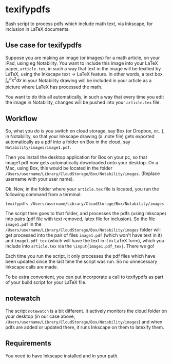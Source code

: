 # texifypdfs
Bash script to process pdfs which include math text, via Inkscape, for inclusion in LaTeX documents.

## Use case for texifypdfs
Suppose you are making an image (or images) for a math article, on your iPad, using eg Notability. You want to include this image
into your LaTeX paper, `article.tex`, in such a way that text in the image will be texified by LaTeX, using the Inkscape text -> LaTeX feature. 
In other words, a text box $\int_a^b x^2 dx$ in your Notability drawing will be included in your article as a picture where LaTeX has processed
the math. 

You want to do this all automatically, in such a way that every time you edit the image in Notability, changes will be pushed into your `article.tex` file.

## Workflow

So, what you do is you switch on cloud storage, say Box (or Dropbox, or...), in Notability, so that your Inkscape drawing (a .note file) gets exported automatically as a pdf into
a folder on Box in the cloud, say `Notability/images/image1.pdf`.

Then you install the desktop application for Box on your pc, so that image1.pdf now gets automatically downloaded onto your desktop. On a Mac, using Box, this would be located 
in the folder `/Users/username/Library/CloudStorage/Box/Notability/images`. (Replace username with your user name).

Ok. Now, in the folder where your `article.tex` file is located, you run the following command from a terminal:

```
texifypdfs /Users/username/Library/CloudStorage/Box/Notability/images
```

The script then goes to that folder, and processes the pdfs (using Inkscape) into pairs (pdf file with text removed, latex file for inclusion).  So the file `image1.pdf` in the `/Users/username/Library/CloudStorage/Box/Notability/images` folder will get processed into the pair of files `image1.pdf` (which won't have text in it) and `image1.pdf_tex` (which will have the text in it in LaTeX form), which you include into `article.tex` via the `\input{image1.pdf_tex}`. There we go!

Each time you run the script, it only processes the pdf files which have been updated since the last time the script was run. So no unnecessary Inkscape calls are made.

To be extra convenient, you can put incorporate a call to texifypdfs as part of your build script for your LaTeX file. 

## notewatch

The script `notewatch` is a bit different. It actively monitors the cloud folder on your desktop (in our case above, `/Users/username/Library/CloudStorage/Box/Notability/images`) and when pdfs are added or updated there, it runs Inkscape on them to latexify them. 

## Requirements

You need to have Inkscape installed and in your path.



 
